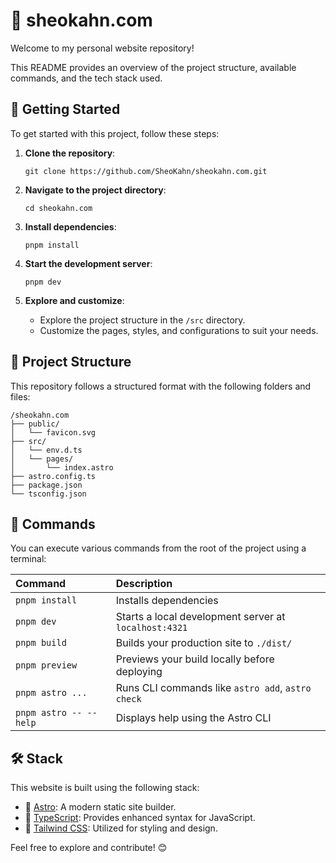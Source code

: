 # 🏡 sheokahn.com

Welcome to my personal website repository!

This README provides an overview of the project structure, available commands, and the tech stack used.

## 🚀 Getting Started

To get started with this project, follow these steps:

1. **Clone the repository**:

   ```
   git clone https://github.com/SheoKahn/sheokahn.com.git
   ```

2. **Navigate to the project directory**:

   ```
   cd sheokahn.com
   ```

3. **Install dependencies**:

   ```
   pnpm install
   ```

4. **Start the development server**:

   ```
   pnpm dev
   ```

5. **Explore and customize**:
   -  Explore the project structure in the `/src` directory.
   -  Customize the pages, styles, and configurations to suit your needs.

## 📂 Project Structure

This repository follows a structured format with the following folders and files:

```text
/sheokahn.com
├── public/
│   └── favicon.svg
├── src/
│   └── env.d.ts
│   └── pages/
│       └── index.astro
├── astro.config.ts
├── package.json
└── tsconfig.json
```

## 🧞 Commands

You can execute various commands from the root of the project using a terminal:

| Command                | Description                                           |
| :--------------------- | :---------------------------------------------------- |
| `pnpm install`         | Installs dependencies                                 |
| `pnpm dev`             | Starts a local development server at `localhost:4321` |
| `pnpm build`           | Builds your production site to `./dist/`              |
| `pnpm preview`         | Previews your build locally before deploying          |
| `pnpm astro ...`       | Runs CLI commands like `astro add`, `astro check`     |
| `pnpm astro -- --help` | Displays help using the Astro CLI                     |

## 🛠️ Stack

This website is built using the following stack:

-  🚧 [Astro](https://astro.build): A modern static site builder.
-  📑 [TypeScript](https://www.typescriptlang.org): Provides enhanced syntax for JavaScript.
-  💅 [Tailwind CSS](https://tailwindcss.com): Utilized for styling and design.

Feel free to explore and contribute! 😊
